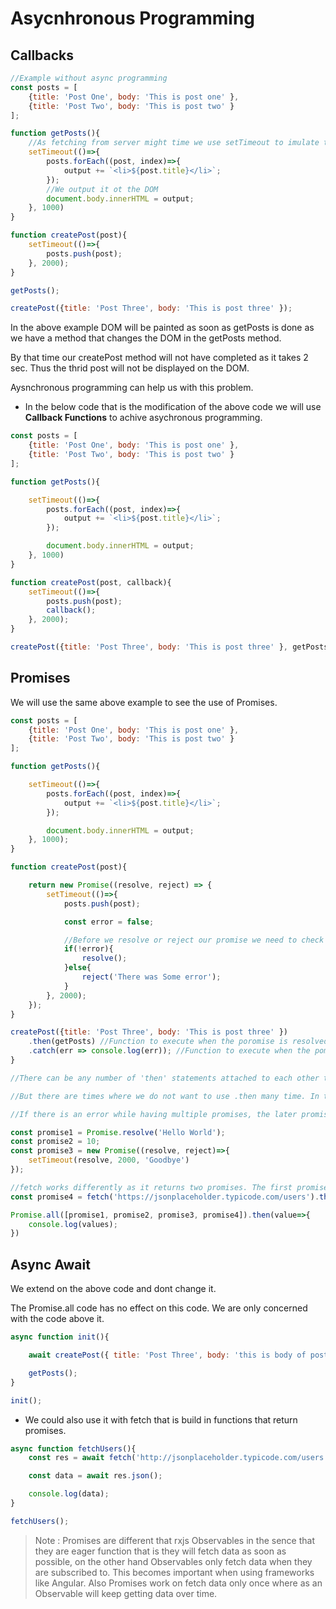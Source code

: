 # Asycnhronous Programming

## Callbacks

```js
//Example without async programming
const posts = [
    {title: 'Post One', body: 'This is post one' },
    {title: 'Post Two', body: 'This is post two' }
];

function getPosts(){
    //As fetching from server might time we use setTimeout to imulate that time delay.
    setTimeout(()=>{
        posts.forEach((post, index)=>{
            output += `<li>${post.title}</li>`;
        });
        //We output it ot the DOM
        document.body.innerHTML = output;
    }, 1000)
}

function createPost(post){
    setTimeout(()=>{
        posts.push(post);
    }, 2000);
}

getPosts();

createPost({title: 'Post Three', body: 'This is post three' });
```

In the above example DOM will be painted as soon as getPosts is done as we have a method that changes the DOM in the getPosts method.

By that time our createPost method will not have completed as it takes 2 sec. Thus the thrid post will not be displayed on the DOM.

Aysnchronous programming can help us with this problem.

* In the below code that is the modification of the above code we will use **Callback Functions** to achive asychronous programming.

```js
const posts = [
    {title: 'Post One', body: 'This is post one' },
    {title: 'Post Two', body: 'This is post two' }
];

function getPosts(){

    setTimeout(()=>{
        posts.forEach((post, index)=>{
            output += `<li>${post.title}</li>`;
        });

        document.body.innerHTML = output;
    }, 1000)
}

function createPost(post, callback){
    setTimeout(()=>{
        posts.push(post);
        callback();
    }, 2000);
}

createPost({title: 'Post Three', body: 'This is post three' }, getPosts);
```

## Promises

We will use the same above example to see the use of Promises.

```js
const posts = [
    {title: 'Post One', body: 'This is post one' },
    {title: 'Post Two', body: 'This is post two' }
];

function getPosts(){

    setTimeout(()=>{
        posts.forEach((post, index)=>{
            output += `<li>${post.title}</li>`;
        });

        document.body.innerHTML = output;
    }, 1000);
}

function createPost(post){

    return new Promise((resolve, reject) => {
        setTimeout(()=>{
            posts.push(post);

            const error = false;

            //Before we resolve or reject our promise we need to check whether there was any error while we ran our code.
            if(!error){
                resolve();
            }else{
                reject('There was Some error');
            }
        }, 2000);
    });
}

createPost({title: 'Post Three', body: 'This is post three' })
    .then(getPosts) //Function to execute when the poromise is resolved is passed as argument
    .catch(err => console.log(err)); //Function to execute when the pomise is reject is passed with catch.
}

//There can be any number of 'then' statements attached to each other to resove any number of promises that there are. But we will only have one catch to catch the error.

//But there are times where we do not want to use .then many time. In those cases when we want our promises one by one we can do Promise.all and then use one .then and .catch act on the data that is returned by all the promises and catch any error that might occur while resolving any of the promises.

//If there is an error while having multiple promises, the later promises are skipped and directly catch block is executed.

const promise1 = Promise.resolve('Hello World');
const promise2 = 10;
const promise3 = new Promise((resolve, reject)=>{
    setTimeout(resolve, 2000, 'Goodbye')
});

//fetch works differently as it returns two promises. The first promise gives us the raw resoponse data, which we can convert to json in the first promise and the second promise gives us the processed data(In this case we get a json response and we convert the data to json object).
const promise4 = fetch('https://jsonplaceholder.typicode.com/users').then(res => res.json());

Promise.all([promise1, promise2, promise3, promise4]).then(value=>{
    console.log(values);
})
```

## Async Await

We extend on the above code and dont change it.

The Promise.all code has no effect on this code. We are only concerned with the code above it.

```js
async function init(){

    await createPost({ title: 'Post Three', body: 'this is body of post three' });

    getPosts();
}

init();
```

* We could also use it with fetch that is build in functions that return promises.

```js
async function fetchUsers(){
    const res = await fetch('http://jsonplaceholder.typicode.com/users');

    const data = await res.json();

    console.log(data);
}

fetchUsers();
```

> Note : Promises are different that rxjs Observables in the sence that they are eager function that is they will fetch data as soon as possible, on the other hand Observables only fetch data when they are subscribed to.
This becomes important when using frameworks like Angular. Also Promises work on fetch data only once where as an Observable will keep getting data over time.
